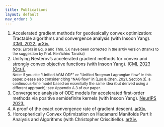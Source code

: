 ```yaml
---
title: Publications
layout: default
nav_order: 3
---
```


1. Accelerated gradient methods for geodesically convex optimization: Tractable algorithms and convergence analysis (with Insoon Yang). [ICML 2022.](https://proceedings.mlr.press/v162/kim22k/kim22k.pdf) [arXiv.](https://arxiv.org/abs/2202.02036) <br/> <small> Note: Errors in Eq. 6 and Thm. 5.6 have been corrected in the arXiv version (thanks to the suggestion by Prof. Ken'ichiro Tanaka) </small>
1. Unifying Nesterov’s accelerated gradient methods for convex and strongly convex objective functions (with Insoon Yang). [ICML 2023 (Oral).](https://proceedings.mlr.press/v202/kim23y/kim23y.pdf) <br/> <small> Note: If you cite "Unified AGM ODE" or "Unified Bregman Lagrangian flow" in this paper, please also consider citing "NAG flow" in [[Luo & Chen, 2021, Section 3]](https://arxiv.org/abs/1909.03145), a continuous-time model based on essentially the same idea (but derived using a different approach); see Appendix A.3 of our paper. </small>
1. Convergence analysis of ODE models for accelerated first-order methods via positive semidefinite kernels (with Insoon Yang). [NeurIPS 2023.](https://proceedings.neurips.cc/paper_files/paper/2023/file/c70741145c2c4f1d0c2e91b98729a49a-Paper-Conference.pdf) 
1. A proof of the exact convergence rate of gradient descent. [arXiv.](https://arxiv.org/pdf/2412.04427)
1. Horospherically Convex Optimization on Hadamard Manifolds Part I: Analysis and Algorithms (with Christopher Criscitiello). [arXiv.](https://arxiv.org/pdf/2505.16970)
